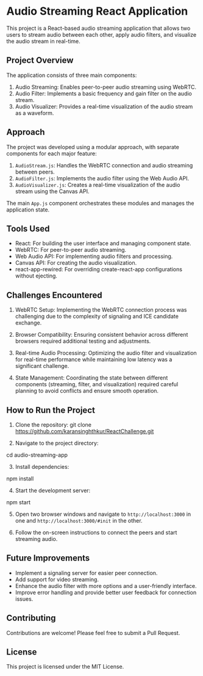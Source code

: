# Audio Streaming React Application

This project is a React-based audio streaming application that allows two users to stream audio between each other, apply audio filters, and visualize the audio stream in real-time.

## Project Overview

The application consists of three main components:

1. Audio Streaming: Enables peer-to-peer audio streaming using WebRTC.
2. Audio Filter: Implements a basic frequency and gain filter on the audio stream.
3. Audio Visualizer: Provides a real-time visualization of the audio stream as a waveform.

## Approach

The project was developed using a modular approach, with separate components for each major feature:

1. `AudioStream.js`: Handles the WebRTC connection and audio streaming between peers.
2. `AudioFilter.js`: Implements the audio filter using the Web Audio API.
3. `AudioVisualizer.js`: Creates a real-time visualization of the audio stream using the Canvas API.

The main `App.js` component orchestrates these modules and manages the application state.

## Tools Used

- React: For building the user interface and managing component state.
- WebRTC: For peer-to-peer audio streaming.
- Web Audio API: For implementing audio filters and processing.
- Canvas API: For creating the audio visualization.
- react-app-rewired: For overriding create-react-app configurations without ejecting.

## Challenges Encountered

1. WebRTC Setup: Implementing the WebRTC connection process was challenging due to the complexity of signaling and ICE candidate exchange.

2. Browser Compatibility: Ensuring consistent behavior across different browsers required additional testing and adjustments.

3. Real-time Audio Processing: Optimizing the audio filter and visualization for real-time performance while maintaining low latency was a significant challenge.

4. State Management: Coordinating the state between different components (streaming, filter, and visualization) required careful planning to avoid conflicts and ensure smooth operation.

## How to Run the Project

1. Clone the repository: git clone https://github.com/karansinghthkur/ReactChallenge.git

2. Navigate to the project directory:

cd audio-streaming-app

3. Install dependencies:

npm install

4. Start the development server:

npm start

5. Open two browser windows and navigate to `http://localhost:3000` in one and `http://localhost:3000/#init` in the other.

6. Follow the on-screen instructions to connect the peers and start streaming audio.

## Future Improvements

- Implement a signaling server for easier peer connection.
- Add support for video streaming.
- Enhance the audio filter with more options and a user-friendly interface.
- Improve error handling and provide better user feedback for connection issues.

## Contributing

Contributions are welcome! Please feel free to submit a Pull Request.

## License

This project is licensed under the MIT License.
